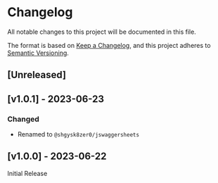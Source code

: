 # Changelog
All notable changes to this project will be documented in this file.

The format is based on [Keep a Changelog](https://keepachangelog.com/en/1.0.0/),
and this project adheres to [Semantic Versioning](https://semver.org/spec/v2.0.0.html).

## [Unreleased]

## [v1.0.1] - 2023-06-23

### Changed
- Renamed to `@shgysk8zer0/jswaggersheets`

## [v1.0.0] - 2023-06-22

Initial Release
